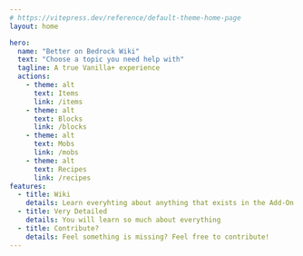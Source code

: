 ```yaml
---
# https://vitepress.dev/reference/default-theme-home-page
layout: home

hero:
  name: "Better on Bedrock Wiki"
  text: "Choose a topic you need help with"
  tagline: A true Vanilla+ experience
  actions:
    - theme: alt
      text: Items
      link: /items
    - theme: alt
      text: Blocks
      link: /blocks
    - theme: alt
      text: Mobs
      link: /mobs
    - theme: alt
      text: Recipes
      link: /recipes
features:
  - title: Wiki
    details: Learn everyhting about anything that exists in the Add-On
  - title: Very Detailed
    details: You will learn so much about everything
  - title: Contribute?
    details: Feel something is missing? Feel free to contribute!
---
```


